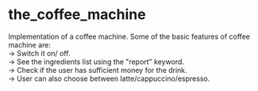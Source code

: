 # the_coffee_machine
Implementation of a coffee machine. Some of the basic features of coffee machine are:<br/>
-> Switch it on/ off.<br/>
-> See the ingredients list using the "report" keyword.<br/>
-> Check if the user has sufficient money for the drink.<br/>
-> User can also choose between latte/cappuccino/espresso.<br/>
